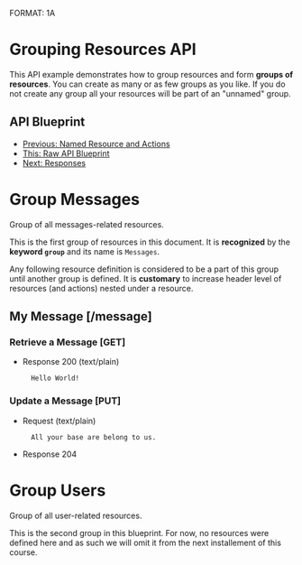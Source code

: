 FORMAT: 1A

# Grouping Resources API
This API example demonstrates how to group resources and form **groups of resources**. You can create as many or as few groups as you like. If you do not create any group all your resources will be part of an "unnamed" group.

## API Blueprint
+ [Previous: Named Resource and Actions](3.%20Named%20Resource%20and%20Actions.md)
+ [This: Raw API Blueprint](https://raw.github.com/apiaryio/api-blueprint/master/examples/4.%20Grouping%20Resources.md)
+ [Next: Responses](5.%20Responses.md)

# Group Messages
Group of all messages-related resources.

This is the first group of resources in this document. It is **recognized** by the **keyword `group`** and its name is `Messages`.

Any following resource definition is considered to be a part of this group until another group is defined. It is **customary** to increase header level of resources (and actions) nested under a resource.

## My Message [/message]

### Retrieve a Message [GET]

+ Response 200 (text/plain)

        Hello World!
        
### Update a Message [PUT]

+ Request (text/plain)

        All your base are belong to us.
        
+ Response 204

# Group Users
Group of all user-related resources.

This is the second group in this blueprint. For now, no resources were defined here and as such we will omit it from the next installement of this course.
